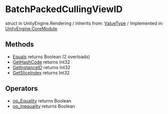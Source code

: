 # BatchPackedCullingViewID
struct in UnityEngine.Rendering
 / Inherits from: <a href="https://docs.unity3d.com/6000.1/Documentation/ScriptReference/ValueType.html">ValueType</a> / Implemented in: <a href="https://docs.unity3d.com/6000.1/Documentation/ScriptReference/UnityEngine.CoreModule.html">UnityEngine.CoreModule</a>

## Methods
- <a href="https://docs.unity3d.com/6000.1/Documentation/ScriptReference/BatchPackedCullingViewID.Equals.html">Equals</a> returns Boolean (2 overloads)
- <a href="https://docs.unity3d.com/6000.1/Documentation/ScriptReference/BatchPackedCullingViewID.GetHashCode.html">GetHashCode</a> returns Int32
- <a href="https://docs.unity3d.com/6000.1/Documentation/ScriptReference/BatchPackedCullingViewID.GetInstanceID.html">GetInstanceID</a> returns Int32
- <a href="https://docs.unity3d.com/6000.1/Documentation/ScriptReference/BatchPackedCullingViewID.GetSliceIndex.html">GetSliceIndex</a> returns Int32

## Operators
- <a href="https://docs.unity3d.com/6000.1/Documentation/ScriptReference/BatchPackedCullingViewID.op_Equality.html">op_Equality</a> returns Boolean
- <a href="https://docs.unity3d.com/6000.1/Documentation/ScriptReference/BatchPackedCullingViewID.op_Inequality.html">op_Inequality</a> returns Boolean
